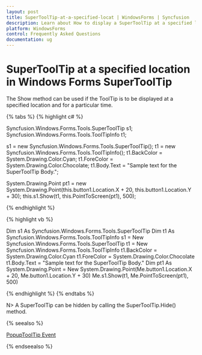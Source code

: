 ```yaml
---
layout: post
title: SuperToolTip-at-a-specified-locat | WindowsForms | Syncfusion
description: Learn about How to display a SuperToolTip at a specified location support in Syncfusion Windows Forms SuperToolTip(Classic) control and more details.
platform: WindowsForms
control: Frequently Asked Questions
documentation: ug
---
```


# SuperToolTip at a specified location in Windows Forms SuperToolTip

The Show method can be used if the ToolTip is to be displayed at a specified location and for a particular time.

{% tabs %}
{% highlight c# %}

Syncfusion.Windows.Forms.Tools.SuperToolTip s1;
Syncfusion.Windows.Forms.Tools.ToolTipInfo t1;

s1 = new Syncfusion.Windows.Forms.Tools.SuperToolTip();
t1 = new Syncfusion.Windows.Forms.Tools.ToolTipInfo();
t1.BackColor = System.Drawing.Color.Cyan;
t1.ForeColor = System.Drawing.Color.Chocolate;
t1.Body.Text = "Sample text for the SuperToolTip Body.";

System.Drawing.Point pt1 = new System.Drawing.Point(this.button1.Location.X + 20, this.button1.Location.Y + 30);
this.s1.Show(t1, this.PointToScreen(pt1), 500);

{% endhighlight  %}

{% highlight vb %}

Dim s1 As Syncfusion.Windows.Forms.Tools.SuperToolTip
Dim t1 As Syncfusion.Windows.Forms.Tools.ToolTipInfo
s1 = New Syncfusion.Windows.Forms.Tools.SuperToolTip 
t1 = New Syncfusion.Windows.Forms.Tools.ToolTipInfo 
t1.BackColor = System.Drawing.Color.Cyan 
t1.ForeColor = System.Drawing.Color.Chocolate 
t1.Body.Text = "Sample text for the SuperToolTip Body." 
Dim pt1 As System.Drawing.Point = New System.Drawing.Point(Me.button1.Location.X + 20, Me.button1.Location.Y + 30)
Me.s1.Show(t1, Me.PointToScreen(pt1), 500)

{% endhighlight  %}
{% endtabs %}

N> A SuperToolTip can be hidden by calling the SuperToolTip.Hide() method.

{% seealso %}

[PopupToolTip Event](/windowsforms/supertooltip/supertooltip#popup-tooltip)

{% endseealso %}
